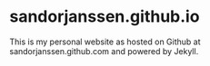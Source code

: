# sandorjanssen.github.io
This is my personal website as hosted on Github at sandorjanssen.github.com and powered by Jekyll.
